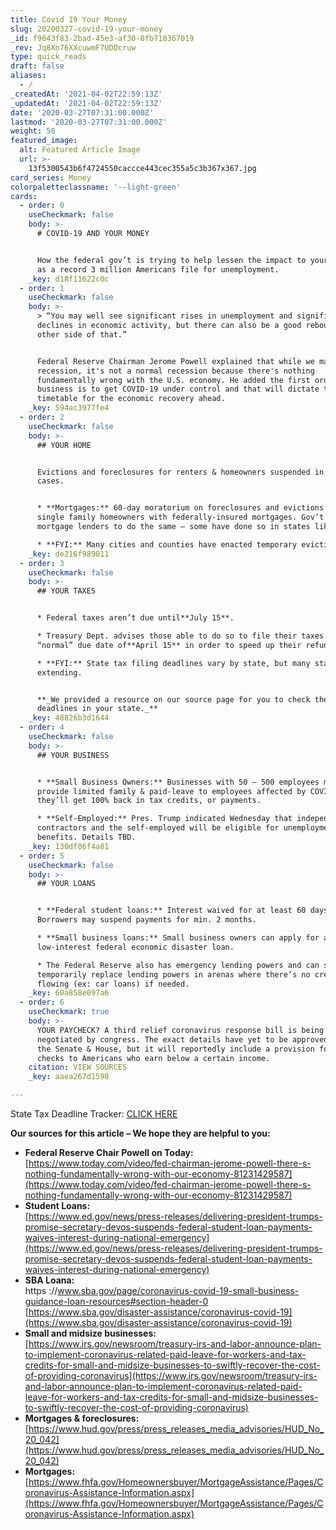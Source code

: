 ```yaml
---
title: Covid 19 Your Money
slug: 20200327-covid-19-your-money
_id: f9643f83-2bad-45e3-af30-8fb710367019
_rev: Jq8Xn76XXcuwmF7UDDcruw
type: quick_reads
draft: false
aliases:
  - /
_createdAt: '2021-04-02T22:59:13Z'
_updatedAt: '2021-04-02T22:59:13Z'
date: '2020-03-27T07:31:00.000Z'
lastmod: '2020-03-27T07:31:00.000Z'
weight: 50
featured_image:
  alt: Featured Article Image
  url: >-
    13f5300543b6f4724550caccce443cec355a5c3b367x367.jpg
card_series: Money
colorpaletteclassname: '--light-green'
cards:
  - order: 0
    useCheckmark: false
    body: >-
      # COVID-19 AND YOUR MONEY


      How the federal gov’t is trying to help lessen the impact to your wallet
      as a record 3 million Americans file for unemployment.
    _key: d18f11622c0c
  - order: 1
    useCheckmark: false
    body: >-
      > “You may well see significant rises in unemployment and significant
      declines in economic activity, but there can also be a good rebound on the
      other side of that.”


      Federal Reserve Chairman Jerome Powell explained that while we may be in a
      recession, it's not a normal recession because there's nothing
      fundamentally wrong with the U.S. economy. He added the first order of
      business is to get COVID-19 under control and that will dictate the
      timetable for the economic recovery ahead.
    _key: 594ac3977fe4
  - order: 2
    useCheckmark: false
    body: >-
      ## YOUR HOME


      Evictions and foreclosures for renters & homeowners suspended in some
      cases.


      * **Mortgages:** 60-day moratorium on foreclosures and evictions for
      single family homeowners with federally-insured mortgages. Gov’t directed
      mortgage lenders to do the same – some have done so in states like CA.

      * **FYI:** Many cities and counties have enacted temporary eviction bans.
    _key: de216f989011
  - order: 3
    useCheckmark: false
    body: >-
      ## YOUR TAXES


      * Federal taxes aren’t due until**July 15**.

      * Treasury Dept. advises those able to do so to file their taxes by the
      “normal” due date of**April 15** in order to speed up their refunds.

      * **FYI:** State tax filing deadlines vary by state, but many states are
      extending.


      **_We provided a resource on our source page for you to check the latest
      deadlines in your state._**
    _key: 48826b3d1644
  - order: 4
    useCheckmark: false
    body: >-
      ## YOUR BUSINESS


      * **Small Business Owners:** Businesses with 50 – 500 employees must
      provide limited family & paid-leave to employees affected by COVID-19, but
      they’ll get 100% back in tax credits, or payments.

      * **Self-Employed:** Pres. Trump indicated Wednesday that independent
      contractors and the self-employed will be eligible for unemployment
      benefits. Details TBD.
    _key: 130df06f4a81
  - order: 5
    useCheckmark: false
    body: >-
      ## YOUR LOANS


      * **Federal student loans:** Interest waived for at least 60 days.
      Borrowers may suspend payments for min. 2 months.

      * **Small business loans:** Small business owners can apply for a
      low-interest federal economic disaster loan.

      * The Federal Reserve also has emergency lending powers and can step in to
      temporarily replace lending powers in arenas where there’s no credit
      flowing (ex: car loans) if needed.
    _key: 60a858e097a6
  - order: 6
    useCheckmark: true
    body: >-
      YOUR PAYCHECK? A third relief coronavirus response bill is being
      negotiated by congress. The exact details have yet to be approved by both
      the Senate & House, but it will reportedly include a provision for sending
      checks to Americans who earn below a certain income.
    citation: VIEW SOURCES
    _key: aaea267d1598

---
```

State Tax Deadline Tracker: [CLICK HERE](https://www.aicpa.org/content/dam/aicpa/advocacy/tax/downloadabledocuments/coronavirus-state-filing-relief.pdf)



**Our sources for this article – We hope they are helpful to you:**

* **Federal Reserve Chair Powell on Today:**  
[https://www.today.com/video/fed-chairman-jerome-powell-there-s-nothing-fundamentally-wrong-with-our-economy-81231429587](https://www.today.com/video/fed-chairman-jerome-powell-there-s-nothing-fundamentally-wrong-with-our-economy-81231429587)
* **Student Loans:**  
[https://www.ed.gov/news/press-releases/delivering-president-trumps-promise-secretary-devos-suspends-federal-student-loan-payments-waives-interest-during-national-emergency](https://www.ed.gov/news/press-releases/delivering-president-trumps-promise-secretary-devos-suspends-federal-student-loan-payments-waives-interest-during-national-emergency)
* **SBA Loana:**  
https ://www.sba.gov/page/coronavirus-covid-19-small-business-guidance-loan-resources#section-header-0 [https://www.sba.gov/disaster-assistance/coronavirus-covid-19](https://www.sba.gov/disaster-assistance/coronavirus-covid-19)
* **Small and midsize businesses:**  
[https://www.irs.gov/newsroom/treasury-irs-and-labor-announce-plan-to-implement-coronavirus-related-paid-leave-for-workers-and-tax-credits-for-small-and-midsize-businesses-to-swiftly-recover-the-cost-of-providing-coronavirus](https://www.irs.gov/newsroom/treasury-irs-and-labor-announce-plan-to-implement-coronavirus-related-paid-leave-for-workers-and-tax-credits-for-small-and-midsize-businesses-to-swiftly-recover-the-cost-of-providing-coronavirus)
* **Mortgages & foreclosures:**  
[https://www.hud.gov/press/press_releases_media_advisories/HUD_No_20_042](https://www.hud.gov/press/press_releases_media_advisories/HUD_No_20_042)
* **Mortgages:**  
[https://www.fhfa.gov/Homeownersbuyer/MortgageAssistance/Pages/Coronavirus-Assistance-Information.aspx](https://www.fhfa.gov/Homeownersbuyer/MortgageAssistance/Pages/Coronavirus-Assistance-Information.aspx)